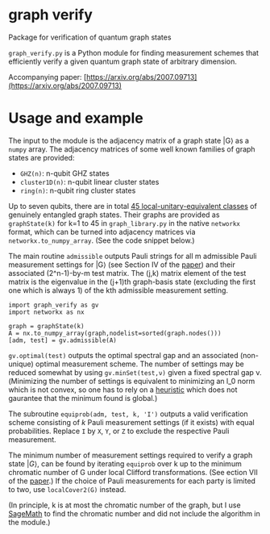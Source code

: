 # graph verify
 Package for verification of quantum graph states

`graph_verify.py` is a Python module for finding measurement schemes that efficiently verify a given quantum graph state of arbitrary dimension.

Accompanying paper: [https://arxiv.org/abs/2007.09713](https://arxiv.org/abs/2007.09713)

# Usage and example

The input to the module is the adjacency matrix of a graph state |G⟩ as a `numpy` array. The adjacency matrices of some well known families of graph states are provided:
- `GHZ(n)`: n-qubit GHZ states
- `cluster1D(n)`: n-qubit linear cluster states
- `ring(n)`: n-qubit ring cluster states

Up to seven qubits, there are in total [45 local-unitary-equivalent classes](https://arxiv.org/abs/quant-ph/0307130) of genuinely entangled graph states. Their graphs are provided as `graphState(k)` for k=1 to 45 in `graph_library.py` in the native `networkx` format, which can be turned into adjacency matrices via `networkx.to_numpy_array`. (See the code snippet below.)

The main routine `admissible` outputs Pauli strings for all m admissible Pauli measurement settings for |G⟩ (see Section IV of the [paper](https://arxiv.org/abs/2007.09713)) and their associated (2^n-1)-by-m test matrix. The (j,k) matrix element of the test matrix is the eigenvalue in the (j+1)th graph-basis state (excluding the first one which is always 1) of the kth admissible measurement setting.
```
import graph_verify as gv
import networkx as nx

graph = graphState(k)
A = nx.to_numpy_array(graph,nodelist=sorted(graph.nodes()))
[adm, test] = gv.admissible(A)
```

`gv.optimal(test)` outputs the optimal spectral gap and an associated (non-unique) optimal measurement scheme. The number of settings may be reduced somewhat by using `gv.minSet(test,ν)` given a fixed spectral gap ν. (Minimizing the number of settings is equivalent to minimizing an l_0 norm which is not convex, so one has to rely on a [heuristic](https://www.cvxpy.org/examples/applications/sparse_solution.html#iterative-log-heuristic) which does not gaurantee that the minimum found is global.)

The subroutine `equiprob(adm, test, k, 'I')` outputs a valid  verification scheme consisting of $k$ Pauli measurement settings (if it exists) with equal probabilities. Replace `I` by `X`, `Y`, or `Z` to exclude the respective Pauli measurement.

The minimum number of measurement settings required to verify a graph state $|G\rangle$, can be found by iterating `equiprob` over k up to the minimum chromatic number of G under local Clifford transformations. (See ection VII of the [paper](https://arxiv.org/abs/2007.09713).) If the choice of Pauli measurements for each party is limited to two, use `localCover2(G)` instead.

(In principle, k is at most the chromatic number of the graph, but I use [SageMath](https://doc.sagemath.org/html/en/reference//graphs/index.html) to find the chromatic number and did not include the algorithm in the module.)
